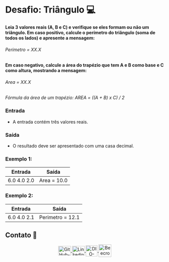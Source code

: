 # Desafio: Triângulo 💻

**Leia 3 valores reais (A, B e C) e verifique se eles formam ou não um triângulo. Em caso positivo, calcule o perímetro do triângulo (soma de todos os lados) e apresente a mensagem:**

###### Perimetro = XX.X

**Em caso negativo, calcule a área do trapézio que tem A e B como base e C como altura, mostrando a mensagem:**

###### Area = XX.X

*Fórmula da área de um trapézio: AREA = ((A + B) x C) / 2*

### Entrada

* A entrada contém três valores reais.

### Saída

* O resultado deve ser apresentado com uma casa decimal.

### **Exemplo 1:**

| **Entrada** | **Saída** |
| ----------------- | ---------------- |
| 6.0 4.0 2.0       | Area = 10.0      |

### **Exemplo 2:**

| **Entrada** | **Saída** |
| ----------------- | ---------------- |
| 6.0 4.0 2.1       | Perimetro = 12.1 |

## Contato 📱

<div align="center">
    <a href="https://github.com/vicentejluz" target="blank"><img align="center" src="https://github.com/rahuldkjain/github-profile-readme-generator/blob/master/src/images/icons/Social/github.svg" alt="GitHub-vicentejluz" height="30" width="40" />
    </a>
    <a href="https://www.linkedin.com/in/vicentejluz" target="blank"><img align="center" src="https://raw.githubusercontent.com/rahuldkjain/github-profile-readme-generator/master/src/images/icons/Social/linked-in-alt.svg" alt="Linkedin-vicentejluz" height="30" width="40" />
    </a>  
    <a href="https://web.dio.me/users/vicentejluz" target="_blank"><img align="center" src="https://web.dio.me/favicon/favicon-32x32.png" alt="DIO-Vicente-Luz" height="35" width="37" />
    </a>
    <a href="https://www.beecrowd.com.br/judge/pt/profile/374484" target="blank"><img align="center" src="https://www.beecrowd.com.br/judge/favicon.ico?1635097036" alt="Beecrowd-Vicente-Luz" height="40" width="40" />
    </a>
  <br>
</div>
